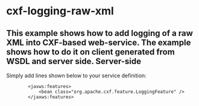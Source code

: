 cxf-logging-raw-xml
===================
This example shows how to add logging of a raw XML into CXF-based web-service. 
The example shows how to do it on client generated from WSDL and server side.
Server-side
-----------
Simply add lines shown below to your service definition:
```
		<jaxws:features>
			<bean class="org.apache.cxf.feature.LoggingFeature" />
		</jaxws:features>
```


